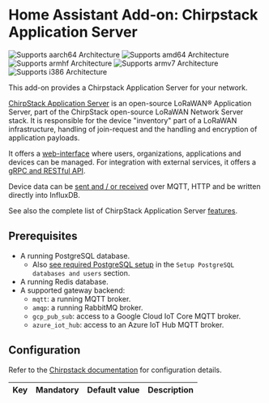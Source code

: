 # Home Assistant Add-on: Chirpstack Application Server

![Supports aarch64 Architecture][aarch64-shield] ![Supports amd64 Architecture][amd64-shield] ![Supports armhf Architecture][armhf-shield] ![Supports armv7 Architecture][armv7-shield] ![Supports i386 Architecture][i386-shield]

This add-on provides a Chirpstack Application Server for your network.

[ChirpStack Application Server][application-server] is an open-source LoRaWAN® Application Server, part of the ChirpStack open-source LoRaWAN Network Server stack. It is responsible for the device "inventory" part of a LoRaWAN infrastructure, handling of join-request and the handling and encryption of application payloads.

It offers a [web-interface][application-server-web] where users, organizations, applications and devices can be managed. For integration with external services, it offers a [gRPC and RESTful API][application-server-api].

Device data can be [sent and / or received][application-server-events] over MQTT, HTTP and be written directly into InfluxDB.

See also the complete list of ChirpStack Application Server [features][application-server-features].

## Prerequisites

* A running PostgreSQL database.
  * Also [see required PostgreSQL setup][chirpstack-debian] in the `Setup PostgreSQL databases and users` section.
* A running Redis database.
* A supported gateway backend:
  * `mqtt`: a running MQTT broker.
  * `amqp`: a running RabbitMQ broker.
  * `gcp_pub_sub`: access to a Google Cloud IoT Core MQTT broker.
  * `azure_iot_hub`: access to an Azure IoT Hub MQTT broker.

## Configuration

Refer to the [Chirpstack documentation][application-server-config] for configuration details.

| Key | Mandatory | Default value | Description |
:--- | :-- | :-- | :--- |

[aarch64-shield]: https://img.shields.io/badge/aarch64-yes-green.svg
[amd64-shield]: https://img.shields.io/badge/amd64-yes-green.svg
[armhf-shield]: https://img.shields.io/badge/armhf-yes-green.svg
[armv7-shield]: https://img.shields.io/badge/armv7-yes-green.svg
[i386-shield]: https://img.shields.io/badge/i386-yes-green.svg
[application-server]: https://www.chirpstack.io/application-server/
[application-server-features]: https://www.chirpstack.io/application-server/features/
[application-server-events]: https://www.chirpstack.io/application-server/integrations/events/
[application-server-api]: https://www.chirpstack.io/application-server/api/
[application-server-web]: https://www.chirpstack.io/application-server/use/login/
[application-server-config]: https://www.chirpstack.io/application-server/install/config/
[chirpstack-debian]: https://www.chirpstack.io/project/guides/debian-ubuntu/0
